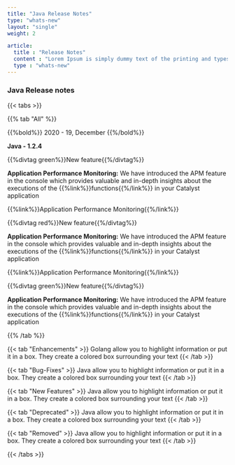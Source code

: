 ```yaml
---
title: "Java Release Notes"
type: "whats-new"
layout: "single"
weight: 2

article:
  title : "Release Notes"
  content : "Lorem Ipsum is simply dummy text of the printing and typesetting industry. <br> lorem Ipsum has been the industry’s standard dummy text"
  type : "whats-new"
---
```


### Java Release notes

{{< tabs >}}

{{% tab "All" %}} 

{{%bold%}}
2020 - 19, December
{{%/bold%}}

**Java - 1.2.4**

{{%divtag green%}}New feature{{%/divtag%}}

**Application Performance Monitoring:** We have introduced the APM feature in the console which provides valuable and in-depth insights about the executions of the {{%link%}}functions{{%/link%}} in your Catalyst application

{{%link%}}Application Performance Monitoring{{%/link%}}

{{%divtag red%}}New feature{{%/divtag%}}

**Application Performance Monitoring:** We have introduced the APM feature in the console which provides valuable and in-depth insights about the executions of the {{%link%}}functions{{%/link%}} in your Catalyst application

{{%link%}}Application Performance Monitoring{{%/link%}}

{{%divtag green%}}New feature{{%/divtag%}}

**Application Performance Monitoring:** We have introduced the APM feature in the console which provides valuable and in-depth insights about the executions of the {{%link%}}functions{{%/link%}} in your Catalyst application


{{% /tab %}}

{{< tab "Enhancements" >}} 
Golang allow you to highlight information or put it in a box. They create a colored box surrounding your text
{{< /tab >}}

{{< tab "Bug-Fixes" >}} 
Java allow you to highlight information or put it in a box. They create a colored box surrounding your text
{{< /tab >}}

{{< tab "New Features" >}} 
Java allow you to highlight information or put it in a box. They create a colored box surrounding your text
{{< /tab >}}

{{< tab "Deprecated" >}} 
Java allow you to highlight information or put it in a box. They create a colored box surrounding your text
{{< /tab >}}

{{< tab "Removed" >}} 
Java allow you to highlight information or put it in a box. They create a colored box surrounding your text
{{< /tab >}}

{{< /tabs >}}